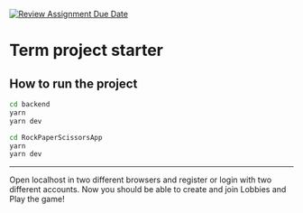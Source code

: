 [![Review Assignment Due Date](https://classroom.github.com/assets/deadline-readme-button-24ddc0f5d75046c5622901739e7c5dd533143b0c8e959d652212380cedb1ea36.svg)](https://classroom.github.com/a/az7rpZTG)
# Term project starter

## How to run the project

```bash
cd backend
yarn
yarn dev
```

```bash
cd RockPaperScissorsApp
yarn 
yarn dev
```

---

Open localhost in two different browsers and register or login with two different accounts. 
Now you should be able to create and join Lobbies and Play the game!
